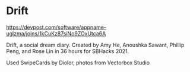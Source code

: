 # Drift
https://devpost.com/software/appname-uglzma/joins/1kCuKz87siNo9ZOxUtca6A

Drift, a social dream diary.
Created by Amy He, Anoushka Sawant, Phillip Peng, and Rose Lin in 36 hours for SBHacks 2021.

Used SwipeCards by Diolor, photos from Vectorbox Studio
